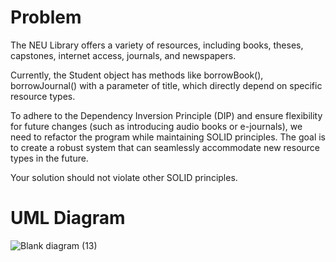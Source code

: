 # Problem
The NEU Library offers a variety of resources, including books, theses, capstones, internet access, journals, and newspapers.

Currently, the Student object has methods like borrowBook(), borrowJournal() with a parameter of title, which directly depend on specific resource types.

To adhere to the Dependency Inversion Principle (DIP) and ensure flexibility for future changes (such as introducing audio books or e-journals), we need to refactor the program while maintaining SOLID principles. The goal is to create a robust system that can seamlessly accommodate new resource types in the future.

Your solution should not violate other SOLID principles.

# UML Diagram
![Blank diagram (13)](https://github.com/SimounReyes/Solidw-DesignPattern/assets/142649580/0abfe8df-9c5a-44b1-b2f4-6ce2dcb5efa3)
